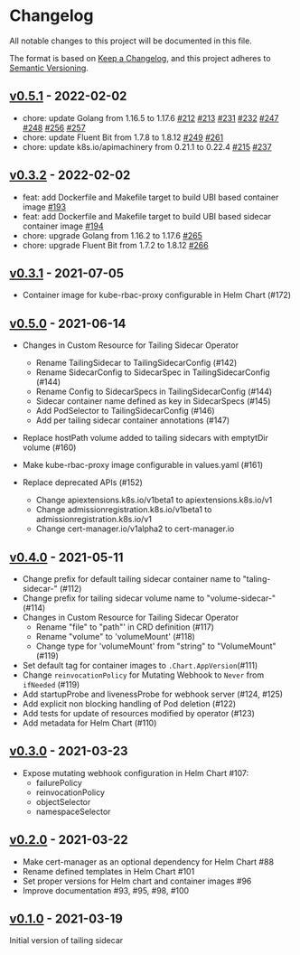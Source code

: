 # Changelog

All notable changes to this project will be documented in this file.

The format is based on [Keep a Changelog](https://keepachangelog.com/en/1.0.0/),
and this project adheres to [Semantic Versioning](https://semver.org/spec/v2.0.0.html).

## [v0.5.1] - 2022-02-02

- chore: update Golang from 1.16.5 to 1.17.6 [#212] [#213] [#231] [#232] [#247] [#248] [#256] [#257]
- chore: update Fluent Bit from 1.7.8 to 1.8.12 [#249] [#261]
- chore: update k8s.io/apimachinery from 0.21.1 to 0.22.4 [#215] [#237]

[v0.5.1]: https://github.com/SumoLogic/tailing-sidecar/releases/v0.5.1
[#212]: https://github.com/SumoLogic/tailing-sidecar/pull/212
[#213]: https://github.com/SumoLogic/tailing-sidecar/pull/213
[#231]: https://github.com/SumoLogic/tailing-sidecar/pull/232
[#232]: https://github.com/SumoLogic/tailing-sidecar/pull/232
[#247]: https://github.com/SumoLogic/tailing-sidecar/pull/247
[#248]: https://github.com/SumoLogic/tailing-sidecar/pull/248
[#256]: https://github.com/SumoLogic/tailing-sidecar/pull/256
[#257]: https://github.com/SumoLogic/tailing-sidecar/pull/257
[#249]: https://github.com/SumoLogic/tailing-sidecar/pull/249
[#261]: https://github.com/SumoLogic/tailing-sidecar/pull/261
[#215]: https://github.com/SumoLogic/tailing-sidecar/pull/215
[#237]: https://github.com/SumoLogic/tailing-sidecar/pull/237

## [v0.3.2] - 2022-02-02

- feat: add Dockerfile and Makefile target to build UBI based container image [#193]
- feat: add Dockerfile and Makefile target to build UBI based sidecar container image [#194]
- chore: upgrade Golang from 1.16.2 to 1.17.6 [#265]
- chore: upgrade Fluent Bit from 1.7.2 to 1.8.12 [#266]

[v0.3.2]: https://github.com/SumoLogic/tailing-sidecar/releases/v0.3.2
[#193]: https://github.com/SumoLogic/tailing-sidecar/pull/193
[#194]: https://github.com/SumoLogic/tailing-sidecar/pull/194
[#265]: https://github.com/SumoLogic/tailing-sidecar/pull/265
[#266]: https://github.com/SumoLogic/tailing-sidecar/pull/266

## [v0.3.1] - 2021-07-05

- Container image for kube-rbac-proxy configurable in Helm Chart (#172)

## [v0.5.0] - 2021-06-14

- Changes in Custom Resource for Tailing Sidecar Operator
  - Rename TailingSidecar to TailingSidecarConfig (#142)
  - Rename SidecarConfig to SidecarSpec in TailingSidecarConfig (#144)
  - Rename Config to SidecarSpecs in TailingSidecarConfig  (#144)
  - Sidecar container name defined as key in SidecarSpecs (#145)
  - Add PodSelector to TailingSidecarConfig (#146)
  - Add per tailing sidecar container annotations (#147)

- Replace hostPath volume added to tailing sidecars with emptytDir volume (#160)

- Make kube-rbac-proxy image configurable in values.yaml (#161)

- Replace deprecated APIs (#152)
  - Change apiextensions.k8s.io/v1beta1 to apiextensions.k8s.io/v1
  - Change admissionregistration.k8s.io/v1beta1 to admissionregistration.k8s.io/v1
  - Change cert-manager.io/v1alpha2 to cert-manager.io

## [v0.4.0] - 2021-05-11

- Change prefix for default tailing sidecar container name to "taling-sidecar-" (#112)
- Change prefix for tailing sidecar volume name to "volume-sidecar-" (#114)
- Changes in Custom Resource for Tailing Sidecar Operator
  - Rename "file" to "path"' in CRD definition (#117)
  - Rename "volume" to 'volumeMount' (#118)
  - Change type for 'volumeMount' from "string" to "VolumeMount" (#119)
- Set default tag for container images to `.Chart.AppVersion`(#111)
- Change `reinvocationPolicy` for Mutating Webhook to `Never` from `ifNeeded` (#119)
- Add startupProbe and livenessProbe for webhook server (#124, #125)
- Add explicit non blocking handling of Pod deletion (#122)
- Add tests for update of resources modified by operator (#123)
- Add metadata for Helm Chart (#110)

## [v0.3.0] - 2021-03-23

- Expose mutating webhook configuration in Helm Chart #107:
  - failurePolicy
  - reinvocationPolicy
  - objectSelector
  - namespaceSelector

## [v0.2.0] - 2021-03-22

- Make cert-manager as an optional dependency for Helm Chart #88
- Rename defined templates in Helm Chart #101
- Set proper versions for Helm chart and container images #96
- Improve documentation #93, #95, #98, #100

## [v0.1.0] - 2021-03-19

Initial version of tailing sidecar

[v0.3.1]: https://github.com/SumoLogic/tailing-sidecar/releases/tag/v0.3.1
[v0.5.0]: https://github.com/SumoLogic/tailing-sidecar/releases/tag/v0.5.0
[v0.4.0]: https://github.com/SumoLogic/tailing-sidecar/releases/tag/v0.4.0
[v0.3.0]: https://github.com/SumoLogic/tailing-sidecar/releases/tag/v0.3.0
[v0.2.0]: https://github.com/SumoLogic/tailing-sidecar/releases/tag/v0.2.0
[v0.1.0]: https://github.com/SumoLogic/tailing-sidecar/releases/tag/v0.1.0
